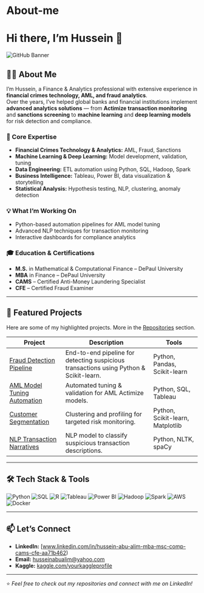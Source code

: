 # About-me

# Hi there, I’m Hussein 👋

![GitHub Banner](https://via.placeholder.com/1200x300.png?text=Finance+%26+Analytics+%7C+Data+Science+%7C+AML+%26+Fraud+Analytics)

## 👨‍💻 About Me
I’m Hussein, a Finance & Analytics professional with extensive experience in **financial crimes technology, AML, and fraud analytics**.  
Over the years, I’ve helped global banks and financial institutions implement **advanced analytics solutions** — from **Actimize transaction monitoring** and **sanctions screening** to **machine learning** and **deep learning models** for risk detection and compliance.

### 🎯 Core Expertise
- **Financial Crimes Technology & Analytics:** AML, Fraud, Sanctions  
- **Machine Learning & Deep Learning:** Model development, validation, tuning  
- **Data Engineering:** ETL automation using Python, SQL, Hadoop, Spark  
- **Business Intelligence:** Tableau, Power BI, data visualization & storytelling  
- **Statistical Analysis:** Hypothesis testing, NLP, clustering, anomaly detection  

### 💡 What I’m Working On
- Python-based automation pipelines for AML model tuning  
- Advanced NLP techniques for transaction monitoring  
- Interactive dashboards for compliance analytics  

### 🎓 Education & Certifications
- **M.S.** in Mathematical & Computational Finance – DePaul University  
- **MBA** in Finance – DePaul University  
- **CAMS** – Certified Anti-Money Laundering Specialist  
- **CFE** – Certified Fraud Examiner  

---

## 📂 Featured Projects
Here are some of my highlighted projects. More in the [Repositories](https://github.com/yourusername?tab=repositories) section.

| Project | Description | Tools |
|---------|-------------|-------|
| [Fraud Detection Pipeline]() | End-to-end pipeline for detecting suspicious transactions using Python & Scikit-learn. | Python, Pandas, Scikit-learn |
| [AML Model Tuning Automation]() | Automated tuning & validation for AML Actimize models. | Python, SQL, Tableau |
| [Customer Segmentation]() | Clustering and profiling for targeted risk monitoring. | Python, Scikit-learn, Matplotlib |
| [NLP Transaction Narratives]() | NLP model to classify suspicious transaction descriptions. | Python, NLTK, spaCy |

---

## 🛠 Tech Stack & Tools
![Python](https://img.shields.io/badge/-Python-3776AB?logo=python&logoColor=white)
![SQL](https://img.shields.io/badge/-SQL-336791?logo=postgresql&logoColor=white)
![R](https://img.shields.io/badge/-R-276DC3?logo=r&logoColor=white)
![Tableau](https://img.shields.io/badge/-Tableau-E97627?logo=tableau&logoColor=white)
![Power BI](https://img.shields.io/badge/-PowerBI-F2C811?logo=powerbi&logoColor=black)
![Hadoop](https://img.shields.io/badge/-Hadoop-66CCFF?logo=apachehadoop&logoColor=black)
![Spark](https://img.shields.io/badge/-Spark-E25A1C?logo=apachespark&logoColor=white)
![AWS](https://img.shields.io/badge/-AWS-232F3E?logo=amazonaws&logoColor=white)
![Docker](https://img.shields.io/badge/-Docker-2496ED?logo=docker&logoColor=white)

---

## 📫 Let’s Connect
- **LinkedIn:** [www.linkedin.com/in/hussein-abu-alim-mba-msc-comp-cams-cfe-aa71b462)  
- **Email:** [husseinabualim@yahoo.com](mailto:husseinabualim@yahoo.com)  
- **Kaggle:** [kaggle.com/yourkaggleprofile](https://www.kaggle.com/)  

---

⭐ *Feel free to check out my repositories and connect with me on LinkedIn!*
